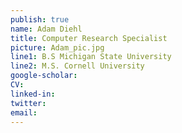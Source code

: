 ```yaml
---
publish: true
name: Adam Diehl
title: Computer Research Specialist
picture: Adam_pic.jpg
line1: B.S Michigan State University
line2: M.S. Cornell University
google-scholar: 
CV:
linked-in:
twitter:
email:
---
```

